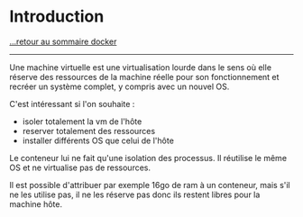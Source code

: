 # Introduction

[...retour au sommaire docker](../sommaire.md)

---

Une machine virtuelle est une virtualisation lourde dans le sens où elle réserve des ressources de la machine réelle pour son fonctionnement et recréer un système complet, y compris avec un nouvel OS.

C'est intéressant si l'on souhaite :

* isoler totalement la vm de l'hôte
* reserver totalement des ressources
* installer différents OS que celui de l'hôte

Le conteneur lui ne fait qu'une isolation des processus. Il réutilise le même OS et ne virtualise pas de ressources.

Il est possible d'attribuer par exemple 16go de ram à un conteneur, mais s'il ne les utilise pas, il ne les réserve pas donc ils restent libres pour la machine hôte.

